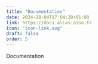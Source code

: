 ```yaml
---
title: "Documentation"
date: 2024-28-04T17:04:20+01:00
link: https://docs.alias-asso.fr
icon: "icon-link.svg"
draft: false
order: 5
---
```

Documentation
